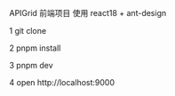 APIGrid 前端项目 使用 react18 + ant-design

1 git clone

2 pnpm install

3 pnpm dev

4 open http://localhost:9000
